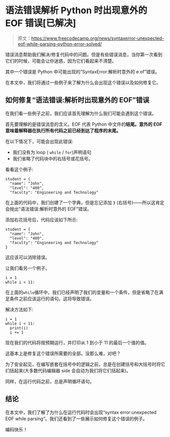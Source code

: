 # 语法错误解析 Python 时出现意外的 EOF 错误[已解决]

> 原文：<https://www.freecodecamp.org/news/syntaxerror-unexpected-eof-while-parsing-python-error-solved/>

错误消息帮助我们解决/修复代码中的问题。但是有些错误消息，当你第一次看到它们的时候，可能会让你迷惑，因为它们看起来不清楚。

其中一个错误是 Python 中可能出现的“SyntaxError:解析时意外的 e of”错误。

在本文中，我们将通过一些例子来了解为什么会出现这个错误以及如何修复它。

## 如何修复“语法错误:解析时出现意外的 EOF”错误

在我们看一些例子之前，我们应该首先理解为什么我们可能会遇到这个错误。

首先要理解的是错误消息的含义。EOF 代表 Python 中文件的**结尾。意外的 EOF 意味着解释器在执行所有代码之前已经到达了程序的末尾。**

在以下情况下，可能会出现此错误:

*   我们没有为 loop ( `while` / `for`)声明语句
*   我们省略了代码块中的右括号或花括号。

看看这个例子:

```
student = {
  "name": "John",
  "level": "400",
  "faculty": "Engineering and Technology" 
```

在上面的代码中，我们创建了一个字典，但是忘记添加 **`}`** (右括号)——所以这肯定会抛出“语法错误:解析时意外的 EOF”错误。

添加右花括号后，代码应该如下所示:

```
student = {
  "name": "John",
  "level": "400",
  "faculty": "Engineering and Technology"
}
```

这应该可以消除错误。

让我们看另一个例子。

```
i = 1
while i < 11:
```

在上面的`while`循环中，我们已经声明了我们的变量和一个条件，但是省略了在满足条件之前应该运行的语句。这将导致错误。

解决方法如下:

```
i = 1
while i < 11:
  print(i)
  i += 1 
```

现在我们的代码将按预期运行，并打印从 1 到小于 11 的最后一个值的值。

这基本上是修复这个错误所需要的全部。没那么难，对吧？

为了安全起见，在编写嵌套在括号中的逻辑之前，总是在创建括号和大括号时将它们括起来(大多数代码编辑器 side 会自动为我们将它们括起来)。

同样，在运行代码之前，总是声明循环语句。

## 结论

在本文中，我们了解了为什么在运行代码时会出现“syntax error:unexpected EOF while parsing”。我们还看到了一些展示如何修复这个错误的例子。

编码快乐！